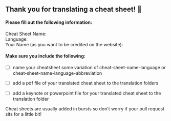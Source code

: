 ## Thank you for translating a cheat sheet!  🎉

#### Please fill out the following information:  

Cheat Sheet Name:  
Language:  
Your Name (as you want to be credited on the website):  


#### Make sure you include the following:
- [ ] name your cheatsheet some variation of cheat-sheet-name-language or cheat-sheet-name-language-abbreviation
- [ ] add a pdf file of your translated cheat sheet to the translation folders
- [ ] add a keynote or powerpoint file for your translated cheat sheet to the translation folder


Cheat sheets are usually added in bursts so don't worry if your pull request sits for a little bit!
